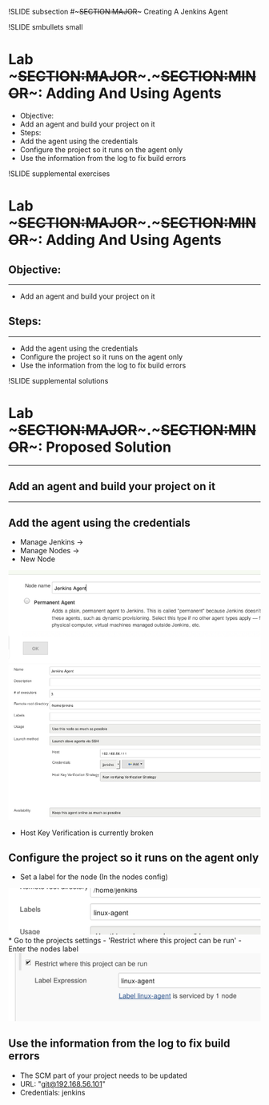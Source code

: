 !SLIDE subsection
#~~~SECTION:MAJOR~~~ Creating A Jenkins Agent

!SLIDE smbullets small
# Lab ~~~SECTION:MAJOR~~~.~~~SECTION:MINOR~~~: Adding And Using Agents
* Objective:
 * Add an agent and build your project on it
* Steps:
 * Add the agent using the credentials
 * Configure the project so it runs on the agent only
 * Use the information from the log to fix build errors

!SLIDE supplemental exercises
# Lab ~~~SECTION:MAJOR~~~.~~~SECTION:MINOR~~~: Adding And Using Agents

## Objective:

****

* Add an agent and build your project on it

## Steps:

****

* Add the agent using the credentials
* Configure the project so it runs on the agent only
* Use the information from the log to fix build errors

!SLIDE supplemental solutions
# Lab ~~~SECTION:MAJOR~~~.~~~SECTION:MINOR~~~: Proposed Solution

****

## Add an agent and build your project on it

****

## Add the agent using the credentials

* Manage Jenkins ->
* Manage Nodes ->
* New Node

<img src="./_img/add_node2.png" style="width:600px" />
<img src="./_img/add_node.png" style="width:600px" />

* Host Key Verification is currently broken

## Configure the project so it runs on the agent only

* Set a label for the node (In the nodes config)
<img src="./_img/add_label.png" />
* Go to the projects settings
 - 'Restrict where this project can be run'
 - Enter the nodes label
<img src="./_img/restrict.png" />

## Use the information from the log to fix build errors

* The SCM part of your project needs to be updated
* URL: "git@192.168.56.101"
* Credentials: jenkins
